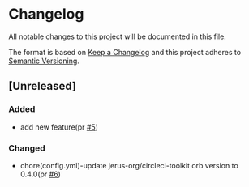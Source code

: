 # Changelog

All notable changes to this project will be documented in this file.

The format is based on [Keep a Changelog](https://keepachangelog.com/en/1.0.0/)
and this project adheres to [Semantic Versioning](https://semver.org/spec/v2.0.0.html).

## [Unreleased]

### Added

- add new feature(pr [#5])

### Changed

- chore(config.yml)-update jerus-org/circleci-toolkit orb version to 0.4.0(pr [#6])

[#5]: https://github.com/jerus-org/pcu/pull/5
[#6]: https://github.com/jerus-org/pcu/pull/6
